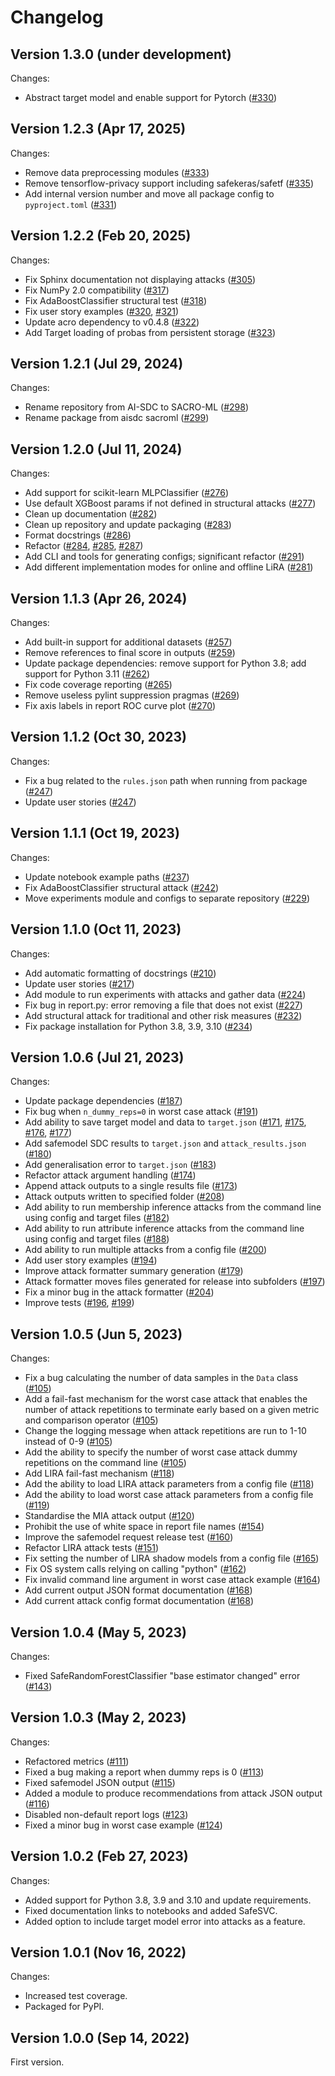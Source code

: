 # Changelog

## Version 1.3.0 (under development)

Changes:
*   Abstract target model and enable support for Pytorch ([#330](https://github.com/AI-SDC/SACRO-ML/pull/330))

## Version 1.2.3 (Apr 17, 2025)

Changes:
*   Remove data preprocessing modules ([#333](https://github.com/AI-SDC/SACRO-ML/pull/333))
*   Remove tensorflow-privacy support including safekeras/safetf ([#335](https://github.com/AI-SDC/SACRO-ML/pull/335))
*   Add internal version number and move all package config to `pyproject.toml` ([#331](https://github.com/AI-SDC/SACRO-ML/pull/331))

## Version 1.2.2 (Feb 20, 2025)

Changes:
*   Fix Sphinx documentation not displaying attacks ([#305](https://github.com/AI-SDC/SACRO-ML/pull/305))
*   Fix NumPy 2.0 compatibility ([#317](https://github.com/AI-SDC/SACRO-ML/pull/317))
*   Fix AdaBoostClassifier structural test ([#318](https://github.com/AI-SDC/SACRO-ML/pull/318))
*   Fix user story examples ([#320](https://github.com/AI-SDC/SACRO-ML/pull/320), [#321](https://github.com/AI-SDC/SACRO-ML/pull/321))
*   Update acro dependency to v0.4.8 ([#322](https://github.com/AI-SDC/SACRO-ML/pull/322))
*   Add Target loading of probas from persistent storage ([#323](https://github.com/AI-SDC/SACRO-ML/pull/323))

## Version 1.2.1 (Jul 29, 2024)

Changes:
*   Rename repository from AI-SDC to SACRO-ML ([#298](https://github.com/AI-SDC/SACRO-ML/pull/298))
*   Rename package from aisdc sacroml ([#299](https://github.com/AI-SDC/SACRO-ML/pull/299))

## Version 1.2.0 (Jul 11, 2024)

Changes:
*   Add support for scikit-learn MLPClassifier ([#276](https://github.com/AI-SDC/SACRO-ML/pull/276))
*   Use default XGBoost params if not defined in structural attacks ([#277](https://github.com/AI-SDC/SACRO-ML/pull/277))
*   Clean up documentation ([#282](https://github.com/AI-SDC/SACRO-ML/pull/282))
*   Clean up repository and update packaging ([#283](https://github.com/AI-SDC/SACRO-ML/pull/283))
*   Format docstrings ([#286](https://github.com/AI-SDC/SACRO-ML/pull/286))
*   Refactor ([#284](https://github.com/AI-SDC/SACRO-ML/pull/284), [#285](https://github.com/AI-SDC/SACRO-ML/pull/285), [#287](https://github.com/AI-SDC/SACRO-ML/pull/287))
*   Add CLI and tools for generating configs; significant refactor ([#291](https://github.com/AI-SDC/SACRO-ML/pull/291))
*   Add different implementation modes for online and offline LiRA ([#281](https://github.com/AI-SDC/SACRO-ML/pull/281))

## Version 1.1.3 (Apr 26, 2024)

Changes:
*   Add built-in support for additional datasets ([#257](https://github.com/AI-SDC/SACRO-ML/pull/257))
*   Remove references to final score in outputs ([#259](https://github.com/AI-SDC/SACRO-ML/pull/259))
*   Update package dependencies: remove support for Python 3.8; add support for Python 3.11 ([#262](https://github.com/AI-SDC/SACRO-ML/pull/262))
*   Fix code coverage reporting ([#265](https://github.com/AI-SDC/SACRO-ML/pull/265))
*   Remove useless pylint suppression pragmas ([#269](https://github.com/AI-SDC/SACRO-ML/pull/269))
*   Fix axis labels in report ROC curve plot ([#270](https://github.com/AI-SDC/SACRO-ML/pull/270))

## Version 1.1.2 (Oct 30, 2023)

Changes:
*   Fix a bug related to the `rules.json` path when running from package ([#247](https://github.com/AI-SDC/SACRO-ML/pull/247))
*   Update user stories ([#247](https://github.com/AI-SDC/SACRO-ML/pull/247))

## Version 1.1.1 (Oct 19, 2023)

Changes:
*   Update notebook example paths ([#237](https://github.com/AI-SDC/SACRO-ML/pull/237))
*   Fix AdaBoostClassifier structural attack ([#242](https://github.com/AI-SDC/SACRO-ML/pull/242))
*   Move experiments module and configs to separate repository ([#229](https://github.com/AI-SDC/SACRO-ML/pull/229))

## Version 1.1.0 (Oct 11, 2023)

Changes:
*    Add automatic formatting of docstrings ([#210](https://github.com/AI-SDC/SACRO-ML/pull/210))
*    Update user stories ([#217](https://github.com/AI-SDC/SACRO-ML/pull/217))
*    Add module to run experiments with attacks and gather data ([#224](https://github.com/AI-SDC/SACRO-ML/pull/224))
*    Fix bug in report.py: error removing a file that does not exist ([#227](https://github.com/AI-SDC/SACRO-ML/pull/227))
*    Add structural attack for traditional and other risk measures ([#232](https://github.com/AI-SDC/SACRO-ML/pull/232))
*    Fix package installation for Python 3.8, 3.9, 3.10 ([#234](https://github.com/AI-SDC/SACRO-ML/pull/234))

## Version 1.0.6 (Jul 21, 2023)

Changes:
*    Update package dependencies ([#187](https://github.com/AI-SDC/SACRO-ML/pull/187))
*    Fix bug when `n_dummy_reps=0` in worst case attack ([#191](https://github.com/AI-SDC/SACRO-ML/pull/191))
*    Add ability to save target model and data to `target.json` ([#171](https://github.com/AI-SDC/SACRO-ML/pull/171), [#175](https://github.com/AI-SDC/SACRO-ML/pull/175), [#176](https://github.com/AI-SDC/SACRO-ML/pull/176), [#177](https://github.com/AI-SDC/SACRO-ML/pull/177))
*    Add safemodel SDC results to `target.json` and `attack_results.json` ([#180](https://github.com/AI-SDC/SACRO-ML/pull/180))
*    Add generalisation error to `target.json` ([#183](https://github.com/AI-SDC/SACRO-ML/pull/183))
*    Refactor attack argument handling ([#174](https://github.com/AI-SDC/SACRO-ML/pull/174))
*    Append attack outputs to a single results file ([#173](https://github.com/AI-SDC/SACRO-ML/pull/173))
*    Attack outputs written to specified folder ([#208](https://github.com/AI-SDC/SACRO-ML/pull/208))
*    Add ability to run membership inference attacks from the command line using config and target files ([#182](https://github.com/AI-SDC/SACRO-ML/pull/182))
*    Add ability to run attribute inference attacks from the command line using config and target files ([#188](https://github.com/AI-SDC/SACRO-ML/pull/188))
*    Add ability to run multiple attacks from a config file ([#200](https://github.com/AI-SDC/SACRO-ML/pull/200))
*    Add user story examples ([#194](https://github.com/AI-SDC/SACRO-ML/pull/194))
*    Improve attack formatter summary generation ([#179](https://github.com/AI-SDC/SACRO-ML/pull/179))
*    Attack formatter moves files generated for release into subfolders ([#197](https://github.com/AI-SDC/SACRO-ML/pull/197))
*    Fix a minor bug in the attack formatter ([#204](https://github.com/AI-SDC/SACRO-ML/pull/204))
*    Improve tests ([#196](https://github.com/AI-SDC/SACRO-ML/pull/196), [#199](https://github.com/AI-SDC/SACRO-ML/pull/199))

## Version 1.0.5 (Jun 5, 2023)

Changes:
*    Fix a bug calculating the number of data samples in the `Data` class ([#105](https://github.com/AI-SDC/SACRO-ML/pull/105))
*    Add a fail-fast mechanism for the worst case attack that enables the number of attack repetitions to terminate early based on a given metric and comparison operator ([#105](https://github.com/AI-SDC/SACRO-ML/pull/105))
*    Change the logging message when attack repetitions are run to 1-10 instead of 0-9 ([#105](https://github.com/AI-SDC/SACRO-ML/pull/105))
*    Add the ability to specify the number of worst case attack dummy repetitions on the command line ([#105](https://github.com/AI-SDC/SACRO-ML/pull/105))
*    Add LIRA fail-fast mechanism ([#118](https://github.com/AI-SDC/SACRO-ML/pull/118))
*    Add the ability to load LIRA attack parameters from a config file ([#118](https://github.com/AI-SDC/SACRO-ML/pull/118))
*    Add the ability to load worst case attack parameters from a config file ([#119](https://github.com/AI-SDC/SACRO-ML/pull/119))
*    Standardise the MIA attack output ([#120](https://github.com/AI-SDC/SACRO-ML/pull/120))
*    Prohibit the use of white space in report file names ([#154](https://github.com/AI-SDC/SACRO-ML/pull/154))
*    Improve the safemodel request release test ([#160](https://github.com/AI-SDC/SACRO-ML/pull/160))
*    Refactor LIRA attack tests ([#151](https://github.com/AI-SDC/SACRO-ML/pull/151))
*    Fix setting the number of LIRA shadow models from a config file ([#165](https://github.com/AI-SDC/SACRO-ML/pull/165))
*    Fix OS system calls relying on calling "python" ([#162](https://github.com/AI-SDC/SACRO-ML/pull/162))
*    Fix invalid command line argument in worst case attack example ([#164](https://github.com/AI-SDC/SACRO-ML/pull/164))
*    Add current output JSON format documentation ([#168](https://github.com/AI-SDC/SACRO-ML/pull/168))
*    Add current attack config format documentation ([#168](https://github.com/AI-SDC/SACRO-ML/pull/168))

## Version 1.0.4 (May 5, 2023)

Changes:
*    Fixed SafeRandomForestClassifier "base estimator changed" error ([#143](https://github.com/AI-SDC/SACRO-ML/pull/143))

## Version 1.0.3 (May 2, 2023)

Changes:
*    Refactored metrics ([#111](https://github.com/AI-SDC/SACRO-ML/pull/111))
*    Fixed a bug making a report when dummy reps is 0 ([#113](https://github.com/AI-SDC/SACRO-ML/pull/113))
*    Fixed safemodel JSON output ([#115](https://github.com/AI-SDC/SACRO-ML/pull/115))
*    Added a module to produce recommendations from attack JSON output ([#116](https://github.com/AI-SDC/SACRO-ML/pull/116))
*    Disabled non-default report logs ([#123](https://github.com/AI-SDC/SACRO-ML/pull/123))
*    Fixed a minor bug in worst case example ([#124](https://github.com/AI-SDC/SACRO-ML/pull/124))

## Version 1.0.2 (Feb 27, 2023)

Changes:
*    Added support for Python 3.8, 3.9 and 3.10 and update requirements.
*    Fixed documentation links to notebooks and added SafeSVC.
*    Added option to include target model error into attacks as a feature.

## Version 1.0.1 (Nov 16, 2022)

Changes:
*    Increased test coverage.
*    Packaged for PyPI.

## Version 1.0.0 (Sep 14, 2022)

First version.
